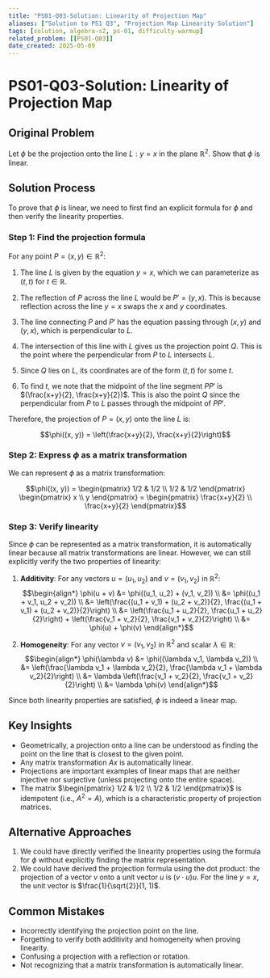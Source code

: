 ```yaml
---
title: "PS01-Q03-Solution: Linearity of Projection Map"
aliases: ["Solution to PS1 Q3", "Projection Map Linearity Solution"]
tags: [solution, algebra-s2, ps-01, difficulty-warmup]
related_problem: [[PS01-Q03]]
date_created: 2025-05-09
---
```


# PS01-Q03-Solution: Linearity of Projection Map

## Original Problem
Let $\phi$ be the projection onto the line $L: y = x$ in the plane $\mathbb{R}^2$. Show that $\phi$ is linear.

## Solution Process

To prove that $\phi$ is linear, we need to first find an explicit formula for $\phi$ and then verify the linearity properties.

### Step 1: Find the projection formula
For any point $P = (x, y) \in \mathbb{R}^2$:

1. The line $L$ is given by the equation $y = x$, which we can parameterize as $(t, t)$ for $t \in \mathbb{R}$.

2. The reflection of $P$ across the line $L$ would be $P' = (y, x)$. This is because reflection across the line $y = x$ swaps the $x$ and $y$ coordinates.

3. The line connecting $P$ and $P'$ has the equation passing through $(x, y)$ and $(y, x)$, which is perpendicular to $L$.

4. The intersection of this line with $L$ gives us the projection point $Q$. This is the point where the perpendicular from $P$ to $L$ intersects $L$.

5. Since $Q$ lies on $L$, its coordinates are of the form $(t, t)$ for some $t$.

6. To find $t$, we note that the midpoint of the line segment $PP'$ is $(\frac{x+y}{2}, \frac{x+y}{2})$. This is also the point $Q$ since the perpendicular from $P$ to $L$ passes through the midpoint of $PP'$.

Therefore, the projection of $P = (x, y)$ onto the line $L$ is:

$$\phi((x, y)) = \left(\frac{x+y}{2}, \frac{x+y}{2}\right)$$

### Step 2: Express $\phi$ as a matrix transformation
We can represent $\phi$ as a matrix transformation:

$$\phi((x, y)) = \begin{pmatrix} 1/2 & 1/2 \\ 1/2 & 1/2 \end{pmatrix} \begin{pmatrix} x \\ y \end{pmatrix} = \begin{pmatrix} \frac{x+y}{2} \\ \frac{x+y}{2} \end{pmatrix}$$

### Step 3: Verify linearity
Since $\phi$ can be represented as a matrix transformation, it is automatically linear because all matrix transformations are linear. However, we can still explicitly verify the two properties of linearity:

1. **Additivity**: For any vectors $u = (u_1, u_2)$ and $v = (v_1, v_2)$ in $\mathbb{R}^2$:
   $$\begin{align*}
   \phi(u + v) &= \phi((u_1, u_2) + (v_1, v_2)) \\
   &= \phi((u_1 + v_1, u_2 + v_2)) \\
   &= \left(\frac{(u_1 + v_1) + (u_2 + v_2)}{2}, \frac{(u_1 + v_1) + (u_2 + v_2)}{2}\right) \\
   &= \left(\frac{u_1 + u_2}{2}, \frac{u_1 + u_2}{2}\right) + \left(\frac{v_1 + v_2}{2}, \frac{v_1 + v_2}{2}\right) \\
   &= \phi(u) + \phi(v)
   \end{align*}$$

2. **Homogeneity**: For any vector $v = (v_1, v_2)$ in $\mathbb{R}^2$ and scalar $\lambda \in \mathbb{R}$:
   $$\begin{align*}
   \phi(\lambda v) &= \phi((\lambda v_1, \lambda v_2)) \\
   &= \left(\frac{\lambda v_1 + \lambda v_2}{2}, \frac{\lambda v_1 + \lambda v_2}{2}\right) \\
   &= \lambda \left(\frac{v_1 + v_2}{2}, \frac{v_1 + v_2}{2}\right) \\
   &= \lambda \phi(v)
   \end{align*}$$

Since both linearity properties are satisfied, $\phi$ is indeed a linear map.

## Key Insights
- Geometrically, a projection onto a line can be understood as finding the point on the line that is closest to the given point.
- Any matrix transformation $Ax$ is automatically linear.
- Projections are important examples of linear maps that are neither injective nor surjective (unless projecting onto the entire space).
- The matrix $\begin{pmatrix} 1/2 & 1/2 \\ 1/2 & 1/2 \end{pmatrix}$ is idempotent (i.e., $A^2 = A$), which is a characteristic property of projection matrices.

## Alternative Approaches
1. We could have directly verified the linearity properties using the formula for $\phi$ without explicitly finding the matrix representation.
2. We could have derived the projection formula using the dot product: the projection of a vector $v$ onto a unit vector $u$ is $(v \cdot u)u$. For the line $y = x$, the unit vector is $\frac{1}{\sqrt{2}}(1, 1)$.

## Common Mistakes
- Incorrectly identifying the projection point on the line.
- Forgetting to verify both additivity and homogeneity when proving linearity.
- Confusing a projection with a reflection or rotation.
- Not recognizing that a matrix transformation is automatically linear.
